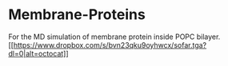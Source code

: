 # Membrane-Proteins
For the MD simulation of membrane protein inside POPC bilayer.
[[https://www.dropbox.com/s/bvn23qku9oyhwcx/sofar.tga?dl=0|alt=octocat]]
